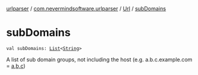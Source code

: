 [urlparser](../../index.md) / [com.nevermindsoftware.urlparser](../index.md) / [Url](index.md) / [subDomains](./sub-domains.md)

# subDomains

`val subDomains: `[`List`](https://kotlinlang.org/api/latest/jvm/stdlib/kotlin.collections/-list/index.html)`<`[`String`](https://kotlinlang.org/api/latest/jvm/stdlib/kotlin/-string/index.html)`>`

A list of sub domain groups, not including the host (e.g. a.b.c.example.com = [a,b,c](#))

